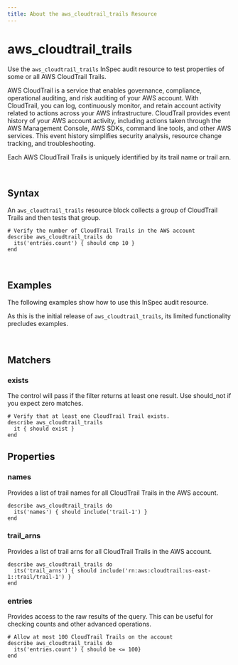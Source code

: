 ```yaml
---
title: About the aws_cloudtrail_trails Resource
---
```


# aws_cloudtrail_trails

Use the `aws_cloudtrail_trails` InSpec audit resource to test properties of some or all AWS CloudTrail Trails.

AWS CloudTrail is a service that enables governance, compliance, operational auditing, and risk auditing of your AWS account. With CloudTrail, you can log, continuously monitor, and retain account activity related to actions across your AWS infrastructure. CloudTrail provides event history of your AWS account activity, including actions taken through the AWS Management Console, AWS SDKs, command line tools, and other AWS services. This event history simplifies security analysis, resource change tracking, and troubleshooting.

Each AWS CloudTrail Trails is uniquely identified by its trail name or trail arn.

<br>

## Syntax

An `aws_cloudtrail_trails` resource block collects a group of CloudTrail Trails and then tests that group.

    # Verify the number of CloudTrail Trails in the AWS account
    describe aws_cloudtrail_trails do
      its('entries.count') { should cmp 10 }
    end

<br>

## Examples

The following examples show how to use this InSpec audit resource.

As this is the initial release of `aws_cloudtrail_trails`, its limited functionality precludes examples.

<br>

## Matchers

### exists

The control will pass if the filter returns at least one result. Use should_not if you expect zero matches.

    # Verify that at least one CloudTrail Trail exists.
    describe aws_cloudtrail_trails
      it { should exist }
    end   

## Properties

### names

Provides a list of trail names for all CloudTrail Trails in the AWS account.

    describe aws_cloudtrail_trails do
      its('names') { should include('trail-1') }
    end

### trail_arns

Provides a list of trail arns for all CloudTrail Trails in the AWS account.

    describe aws_cloudtrail_trails do
      its('trail_arns') { should include('rn:aws:cloudtrail:us-east-1::trail/trail-1') }
    end

### entries

Provides access to the raw results of the query.  This can be useful for checking counts and other advanced operations.

    # Allow at most 100 CloudTrail Trails on the account
    describe aws_cloudtrail_trails do
      its('entries.count') { should be <= 100}
    end
